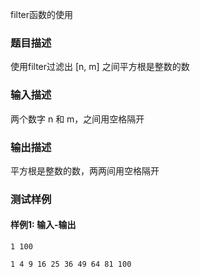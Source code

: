 filter函数的使用

### 题目描述

使用filter过滤出 [n, m] 之间平方根是整数的数

### 输入描述

两个数字 n 和 m，之间用空格隔开

### 输出描述

平方根是整数的数，两两间用空格隔开

### 测试样例

#### 样例1: 输入-输出

```
1 100
```

```
1 4 9 16 25 36 49 64 81 100
```


